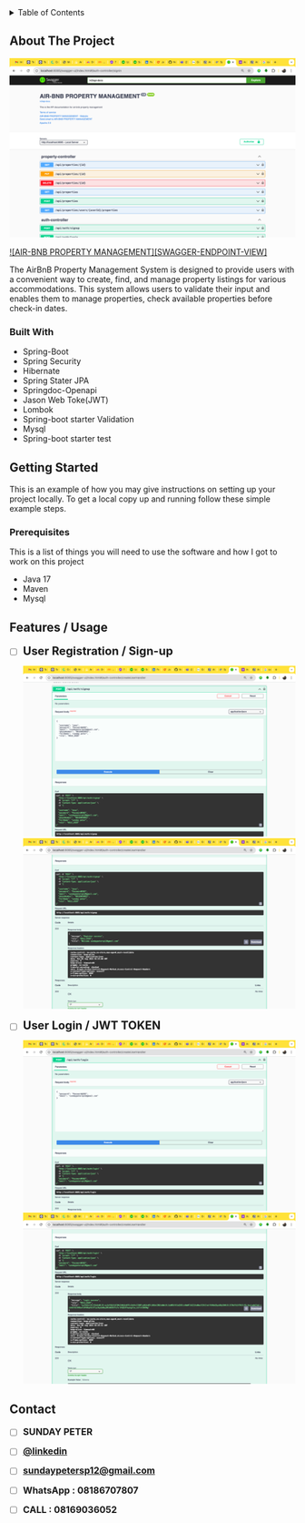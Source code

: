 <!-- TABLE OF CONTENTS -->
<details>
  <summary>Table of Contents</summary>
  <ol>
    <li>
      <a href="#about-the-project">About The Project</a>
    <li>
      <a href="#about-the-project">Built With</a>
    <li>
      <a href="#about-the-project">Getting Started</a>
    <li>
      <a href="#about-the-project">Features/Usage</a>
    <li>
      <a href="#about-the-project">Sample Test</a>
    <li>
      <a href="#about-the-project">Sample Data Persisting DB</a>
    <li>
      <a href="#about-the-project">Contact</a>
  </ol>
</details>

<!-- ABOUT THE PROJECT -->
## About The Project

![AIR-BNB PROPERTY MANAGEMENT](swagger.png)

[![AIR-BNB PROPERTY MANAGEMENT][SWAGGER-ENDPOINT-VIEW]](swagger.png)

The AirBnB Property Management System is designed to provide users with a convenient way to create, find, and manage property listings for various accommodations. This system allows users to validate their input and enables them to manage properties, check available properties before check-in dates.


### Built With

* Spring-Boot
* Spring Security
* Hibernate
* Spring Stater JPA
* Springdoc-Openapi
* Jason Web Toke(JWT)
* Lombok
* Spring-boot starter Validation
* Mysql
* Spring-boot starter test


<!-- GETTING STARTED -->
## Getting Started

This is an example of how you may give instructions on setting up your project locally.
To get a local copy up and running follow these simple example steps.

### Prerequisites

This is a list of things you will need to use the software and how I got to work on this project
* Java 17
* Maven
* Mysql


<!-- USAGE EXAMPLES -->
## Features / Usage

- [ ] <span style="font-size: 20px; font-weight: bold;">User Registration / Sign-up</span>

  ![AIR-BNB PROPERTY MANAGEMENT](sign_up.png)
  ![EVENT BOOKING APPLICATION](response_signup.png)


- [ ] <span style="font-size: 20px; font-weight: bold;">User Login / JWT TOKEN</span>

  ![AIR-BNB PROPERTY MANAGEMENT](login_request.png)
  ![AIR-BNB PROPERTY MANAGEMENT](login_response.png)

<!-- CONTACT -->
## Contact
- [ ] <span style="font-size: 16px; font-weight: bold;">SUNDAY PETER</span>

- [ ] <span style="font-size: 16px; font-weight: bold;">[@linkedin](https://www.linkedin.com/in/sundaypeter1/)</span>

- [ ] <span style="font-size: 16px; font-weight: bold;">sundaypetersp12@gmail.com</span>

- [ ] <span style="font-size: 16px; font-weight: bold;">WhatsApp : 08186707807</span>

- [ ] <span style="font-size: 16px; font-weight: bold;">CALL : 08169036052</span>

